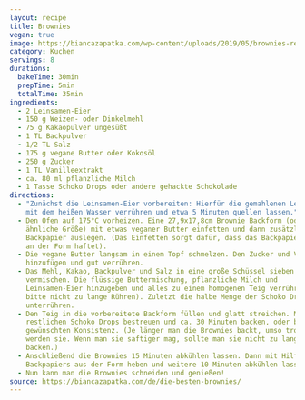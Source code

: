 ```yaml
---
layout: recipe
title: Brownies
vegan: true
image: https://biancazapatka.com/wp-content/uploads/2019/05/brownies-recipe-best-fudgy-rich-chocolate-beste-vegane-brownies-rezept-720x1008.jpg
category: Kuchen
servings: 8
durations:
  bakeTime: 30min
  prepTime: 5min
  totalTime: 35min
ingredients:
  - 2 Leinsamen-Eier
  - 150 g Weizen- oder Dinkelmehl
  - 75 g Kakaopulver ungesüßt
  - 1 TL Backpulver
  - 1/2 TL Salz
  - 175 g vegane Butter oder Kokosöl
  - 250 g Zucker
  - 1 TL Vanilleextrakt
  - ca. 80 ml pflanzliche Milch
  - 1 Tasse Schoko Drops oder andere gehackte Schokolade
directions:
  - "Zunächst die Leinsamen-Eier vorbereiten: Hierfür die gemahlenen Leinsamen
    mit dem heißen Wasser verrühren und etwa 5 Minuten quellen lassen."
  - Den Ofen auf 175°C vorheizen. Eine 27,9x17,8cm Brownie Backform (oder
    ähnliche Größe) mit etwas veganer Butter einfetten und dann zusätzlich mit
    Backpapier auslegen. (Das Einfetten sorgt dafür, dass das Backpapier besser
    an der Form haftet).
  - Die vegane Butter langsam in einem Topf schmelzen. Den Zucker und Vanille
    hinzufügen und gut verrühren.
  - Das Mehl, Kakao, Backpulver und Salz in eine große Schüssel sieben und
    vermischen. Die flüssige Buttermischung, pflanzliche Milch und
    Leinsamen-Eier hinzugeben und alles zu einem homogenen Teig verrühren (Aber
    bitte nicht zu lange Rühren). Zuletzt die halbe Menge der Schoko Drops
    unterrühren.
  - Den Teig in die vorbereitete Backform füllen und glatt streichen. Mit den
    restlichen Schoko Drops bestreuen und ca. 30 Minuten backen, oder bis zur
    gewünschten Konsistenz. (Je länger man die Brownies backt, umso trockener
    werden sie. Wenn man sie saftiger mag, sollte man sie nicht zu lange
    backen.)
  - Anschließend die Brownies 15 Minuten abkühlen lassen. Dann mit Hilfe des
    Backpapiers aus der Form heben und weitere 10 Minuten abkühlen lassen.
  - Nun kann man die Brownies schneiden und genießen!
source: https://biancazapatka.com/de/die-besten-brownies/
---
```

